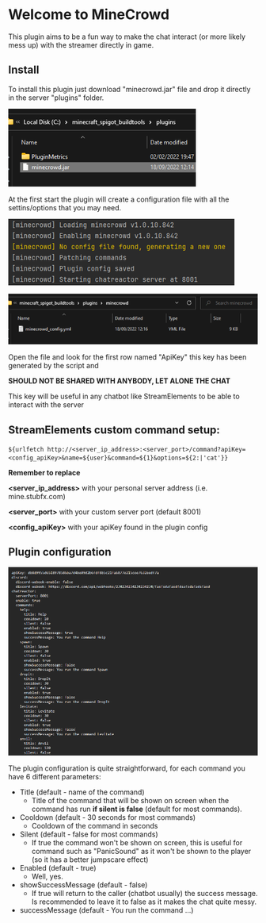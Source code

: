 # Welcome to MineCrowd
This plugin aims to be a fun way to make the chat interact (or more likely mess up) with the streamer directly in game.

## Install
To install this plugin just download "minecrowd.jar" file and drop it directly in the server "plugins" folder.

![](readmeImages/drop_in_plugins_folder.png)

At the first start the plugin will create a configuration file with all the settins/options that you may need.

![](readmeImages/no_config_file_found.png)

![](readmeImages/minecrowd_config_in_folder.png)

Open the file and look for the first row named "ApiKey" this key has been generated by the script and 

**SHOULD NOT BE SHARED WITH ANYBODY, LET ALONE THE CHAT**

This key will be useful in any chatbot like StreamElements to be able to interact with the server

## StreamElements custom command setup:

`${urlfetch http://<server_ip_address>:<server_port>/command?apiKey=<config_apiKey>&name=${user}&command=${1}&options=${2:|'cat'}}`

**Remember to replace**

**<server_ip_address>** with your personal server address (i.e. mine.stubfx.com)

**<server_port>** with your custom server port (default 8001)

**<config_apiKey>** with your apiKey found in the plugin config

## Plugin configuration

![](readmeImages/config_file.png)

The plugin configuration is quite straightforward, for each command you have 6 different parameters:

- Title (default - name of the command)
  - Title of the command that will be shown on screen when the command has run **if silent is false** (default for most commands).
- Cooldown (default - 30 seconds for most commands)
  - Cooldown of the command in seconds
- Silent (default - false for most commands)
  - If true the command won't be shown on screen, this is useful for command such as "PanicSound" as it won't be shown to the player (so it has a better jumpscare effect)
- Enabled (default - true)
  - Well, yes.
- showSuccessMessage (default - false)
  - If true will return to the caller (chatbot usually) the success message. Is recommended to leave it to false as it makes the chat quite messy.
- successMessage (default - You run the command ...)